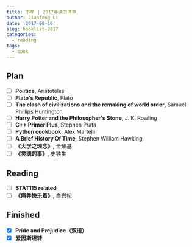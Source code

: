 ```yaml
---
title: 书单 | 2017年读书清单
author: Jianfeng Li
date: '2017-08-16'
slug: booklist-2017
categories:
  - reading
tags:
  - book
---
```


## Plan

- [ ] **Politics**, Aristoteles
- [ ] **Plato's Republic**, Plato
- [ ] **The clash of civilizations and the remaking of world order**, Samuel Phillips Huntington
- [ ] **Harry Potter and the Philosopher's Stone**, J. K. Rowling
- [ ] **C++ Primer Plus**, Stephen Prata
- [ ] **Python cookbook**, Alex Martelli
- [ ] **A Brief History Of Time**, Stephen William Hawking
- [ ] **《大学之理念》**, 金耀基
- [ ] **《灵魂的事》**, 史铁生

## Reading

- [ ] **STAT115 related**
- [ ] **《痛并快乐着》**, 白岩松

## Finished

- [x] **Pride and Prejudice（双语）**
- [x] **爱因斯坦转**
